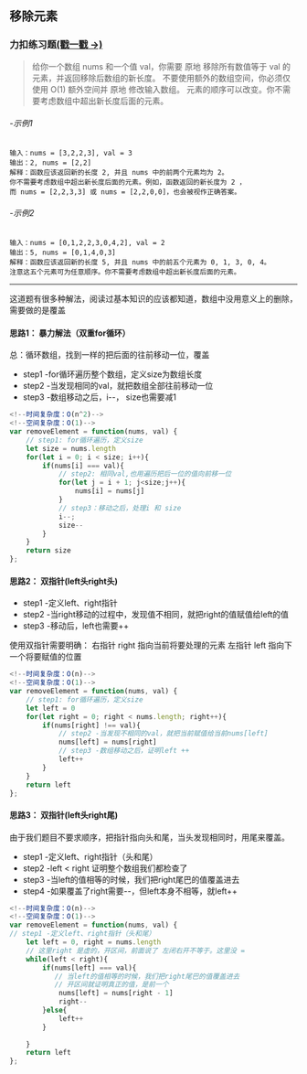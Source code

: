 ## 移除元素
### 力扣练习题[(戳一戳 ->)](https://leetcode.cn/problems/remove-element/description/)

> 给你一个数组 nums 和一个值 val，你需要 原地 移除所有数值等于 val 的元素，并返回移除后数组的新长度。
不要使用额外的数组空间，你必须仅使用 O(1) 额外空间并 原地 修改输入数组。
元素的顺序可以改变。你不需要考虑数组中超出新长度后面的元素。

###### -示例1
```
输入：nums = [3,2,2,3], val = 3
输出：2, nums = [2,2]
解释：函数应该返回新的长度 2, 并且 nums 中的前两个元素均为 2。
你不需要考虑数组中超出新长度后面的元素。例如，函数返回的新长度为 2 ，
而 nums = [2,2,3,3] 或 nums = [2,2,0,0]，也会被视作正确答案。
```
###### -示例2
```
输入：nums = [0,1,2,2,3,0,4,2], val = 2
输出：5, nums = [0,1,4,0,3]
解释：函数应该返回新的长度 5, 并且 nums 中的前五个元素为 0, 1, 3, 0, 4。
注意这五个元素可为任意顺序。你不需要考虑数组中超出新长度后面的元素。
```

---
这道题有很多种解法，阅读过基本知识的应该都知道，数组中没用意义上的删除，需要做的是覆盖

#### 思路1： 暴力解法（双重for循环）
总：循环数组，找到一样的把后面的往前移动一位，覆盖
- step1 -for循环遍历整个数组，定义size为数组长度
- step2 -当发现相同的val，就把数组全部往前移动一位
- step3 -数组移动之后，i--， size也需要减1

```js
<!--时间复杂度：O(n^2)-->
<!--空间复杂度：O(1)-->
var removeElement = function(nums, val) {
    // step1: for循环遍历，定义size
    let size = nums.length
    for(let i = 0; i < size; i++){
        if(nums[i] === val){
            // step2: 相同val,也用遍历把后一位的值向前移一位
            for(let j = i + 1; j<size;j++){
                nums[i] = nums[j]
            }
            // step3：移动之后，处理i 和 size
            i--;
            size--
        }
    }
    return size
};
```

#### 思路2： 双指针(left头right头)
- step1 -定义left、right指针
- step2 -当right移动的过程中，发现值不相同，就把right的值赋值给left的值
- step3 -移动后，left也需要++

使用双指针需要明确：
右指针 right 指向当前将要处理的元素
左指针 left 指向下一个将要赋值的位置
```js
<!--时间复杂度：O(n)-->
<!--空间复杂度：O(1)-->
var removeElement = function(nums, val) {
    // step1: for循环遍历，定义size
    let left = 0
    for(let right = 0; right < nums.length; right++){
        if(nums[right] !== val){
            // step2 -当发现不相同的val，就把当前赋值给当前nums[left]
            nums[left] = nums[right] 
            // step3 -数组移动之后，证明left ++
            left++
        }
    }
    return left
};
```

#### 思路3： 双指针(left头right尾)
由于我们题目不要求顺序，把指针指向头和尾，当头发现相同时，用尾来覆盖。

- step1 -定义left、right指针（头和尾）
- step2 -left < right 证明整个数组我们都检查了
- step3 -当left的值相等的时候，我们把right尾巴的值覆盖进去
- step4 -如果覆盖了right需要--，但left本身不相等，就left++

```js
<!--时间复杂度：O(n)-->
<!--空间复杂度：O(1)-->
var removeElement = function(nums, val) {
// step1 -定义left、right指针（头和尾）
    let left = 0, right = nums.length
    // 这里right 是虚的，开区间，前面说了 左闭右开不等于。这里没 = 
    while(left < right){
        if(nums[left] === val){
           // 当left的值相等的时候，我们把right尾巴的值覆盖进去
           // 开区间就证明真正的值，是前一个
            nums[left] = nums[right - 1]
            right--
        }else{
            left++
        }
            
    }
    return left
};
```

